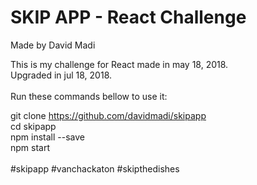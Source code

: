 # SKIP APP - React Challenge
Made by David Madi

This is my challenge for React made in may 18, 2018.<br />
Upgraded in jul 18, 2018.<br />
<br />
Run these commands bellow to use it:

git clone https://github.com/davidmadi/skipapp
<br />
cd skipapp
<br />
npm install --save
<br />
npm start
<br />
<br />
#skipapp #vanchackaton #skipthedishes

